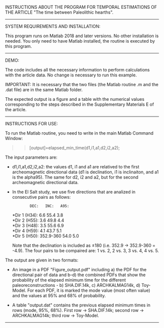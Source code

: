INSTRUCTIONS ABOUT THE PROGRAM FOR TEMPORAL ESTIMATIONS OF THE ARTICLE
"The time between Paleolithic hearths".

----------------------------------------------------------------------------

SYSTEM REQUIREMENTS AND INSTALLATION:

This program runs on Matlab 2018 and later versions.
No other installation is needed. You only need to have Matlab installed,
the routine is executed by this program. 

-----------------------------------------------------------------------------

DEMO:

The code includes all the necessary information to perform calculations 
with the article data. No change is necessary to run this example.

IMPORTANT: It is necessary that the two files (the Matlab routine .m and 
the .dat file) are in the same Matlab folder.

The expected output is a figure and a table with the numerical 
values corresponding to the steps described in the Supplementary 
Materials E of the article.

-------------------------------------------------------------------

INSTRUCTIONS FOR USE:

To run the Matlab routine, you need to write in the main Matlab Command Window:

>> [output]=elapsed_min_time(d1,i1,a1,d2,i2,a2);

The input parameters are:

- d1,i1,a1,d2,i2,a2: the values d1, i1 and a1 are relatived to the first archeomagnetic
directional data (d1 is declination, i1 is inclinaiton, and a1 is the alpha95). The same for
d2, i2 and a2, but for the second archeomagnetic directional data.

- In the El Salt study, we use five directions that are analized in consecutive pairs as follows:

		      DEC:	 INC:	A95:
	*Dir 1 (H34): 6.6        55.4   3.8      
	*Dir 2 (H55): 3.6        49.8   4.4         
	*Dir 3 (H48): 3.5	 55.6   6.9   
	*Dir 4 (H59): 4.1        43.7   5.1           
	*Dir 5 (H50): 352.9-360  54.0   5.0

	Note that the declination is included as ±180 (i.e. 352.9 -> 352.9-360 = -4.9). The four pairs
	to be compaired are: 1 vs. 2, 2 vs. 3, 3 vs. 4, 4 vs. 5.

The output are given in two formats:

- An image in a PDF "Figure_output.pdf" including a) the PDF for the directional pair of data
and b-d) the combined PDFs that show the probability of the elapsed minimum time for the different
paleoreconstructions - b) SHA.DIF.14k, c) ARCHKALMAG14k, d) Toy-Model. For each PDF, it is marked the
mode value (most often value) and the values at 95% and 68% of probability.

- A table "output.dat" contains the previous elapsed minimum times in rows (mode, 95%, 68%). 
First row -> SHA.DIF.14k; second row -> ARCHKALMAG14k; third row -> Toy-Model.

-------------------------------------------------------------------